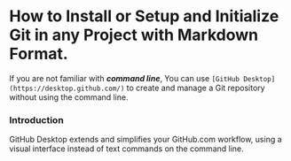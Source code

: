 # How to Install or Setup and Initialize Git in any Project with Markdown Format. 

If you are not familiar with **_command line_**, You can use ``[GitHub Desktop](https://desktop.github.com/)`` to create and manage a Git repository without using the command line.

### Introduction
<p>GitHub Desktop extends and simplifies your GitHub.com workflow, using a visual interface instead of text commands on the command line. </p>